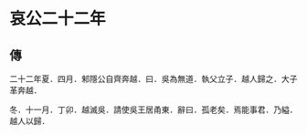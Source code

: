 # 哀公二十二年
## 傳

二十二年夏．四月．邾隱公自齊奔越．曰．吳為無道．執父立子．越人歸之．大子革奔越．

冬．十一月．丁卯．越滅吳．請使吳王居甬東．辭曰．孤老矣．焉能事君．乃縊．越人以歸．

